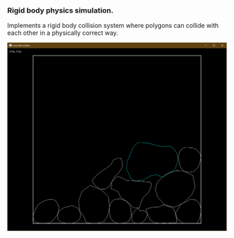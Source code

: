 ### Rigid body physics simulation. 

Implements a rigid body collision system where polygons can collide with each other in a physically correct way. 

![More like rockbox](morelikerockbox.png "Rockbox")
